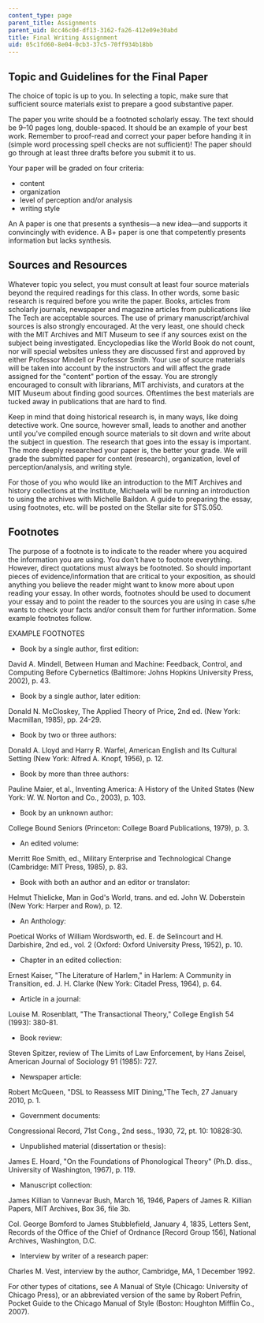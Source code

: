 ```yaml
---
content_type: page
parent_title: Assignments
parent_uid: 8cc46c0d-df13-3162-fa26-412e09e30abd
title: Final Writing Assignment
uid: 05c1fd60-8e04-0cb3-37c5-70ff934b18bb
---
```


Topic and Guidelines for the Final Paper
----------------------------------------

The choice of topic is up to you. In selecting a topic, make sure that sufficient source materials exist to prepare a good substantive paper.

The paper you write should be a footnoted scholarly essay. The text should be 9–10 pages long, double-spaced. It should be an example of your best work. Remember to proof-read and correct your paper before handing it in (simple word processing spell checks are not sufficient)! The paper should go through at least three drafts before you submit it to us.

Your paper will be graded on four criteria:

*   content
*   organization
*   level of perception and/or analysis
*   writing style

An A paper is one that presents a synthesis—a new idea—and supports it convincingly with evidence. A B+ paper is one that competently presents information but lacks synthesis.

Sources and Resources
---------------------

Whatever topic you select, you must consult at least four source materials beyond the required readings for this class. In other words, some basic research is required before you write the paper. Books, articles from scholarly journals, newspaper and magazine articles from publications like The Tech are acceptable sources. The use of primary manuscript/archival sources is also strongly encouraged. At the very least, one should check with the MIT Archives and MIT Museum to see if any sources exist on the subject being investigated. Encyclopedias like the World Book do not count, nor will special websites unless they are discussed first and approved by either Professor Mindell or Professor Smith. Your use of source materials will be taken into account by the instructors and will affect the grade assigned for the "content" portion of the essay. You are strongly encouraged to consult with librarians, MIT archivists, and curators at the MIT Museum about finding good sources. Oftentimes the best materials are tucked away in publications that are hard to find.

Keep in mind that doing historical research is, in many ways, like doing detective work. One source, however small, leads to another and another until you've compiled enough source materials to sit down and write about the subject in question. The research that goes into the essay is important. The more deeply researched your paper is, the better your grade. We will grade the submitted paper for content (research), organization, level of perception/analysis, and writing style.

For those of you who would like an introduction to the MIT Archives and history collections at the Institute, Michaela will be running an introduction to using the archives with Michelle Baildon. A guide to preparing the essay, using footnotes, etc. will be posted on the Stellar site for STS.050.

Footnotes
---------

The purpose of a footnote is to indicate to the reader where you acquired the information you are using. You don't have to footnote everything. However, direct quotations must always be footnoted. So should important pieces of evidence/information that are critical to your exposition, as should anything you believe the reader might want to know more about upon reading your essay. In other words, footnotes should be used to document your essay and to point the reader to the sources you are using in case s/he wants to check your facts and/or consult them for further information. Some example footnotes follow.

EXAMPLE FOOTNOTES

*   Book by a single author, first edition:

David A. Mindell, Between Human and Machine: Feedback, Control, and Computing Before Cybernetics (Baltimore: Johns Hopkins University Press, 2002), p. 43.

*   Book by a single author, later edition:

Donald N. McCloskey, The Applied Theory of Price, 2nd ed. (New York: Macmillan, 1985), pp. 24-29.

*   Book by two or three authors:

Donald A. Lloyd and Harry R. Warfel, American English and Its Cultural Setting (New York: Alfred A. Knopf, 1956), p. 12.

*   Book by more than three authors:

Pauline Maier, et al., Inventing America: A History of the United States (New York: W. W. Norton and Co., 2003), p. 103.

*   Book by an unknown author:

College Bound Seniors (Princeton: College Board Publications, 1979), p. 3.

*   An edited volume:

Merritt Roe Smith, ed., Military Enterprise and Technological Change (Cambridge: MIT Press, 1985), p. 83.

*   Book with both an author and an editor or translator:

Helmut Thielicke, Man in God's World, trans. and ed. John W. Doberstein (New York: Harper and Row), p. 12.

*   An Anthology:

Poetical Works of William Wordsworth, ed. E. de Selincourt and H. Darbishire, 2nd ed., vol. 2 (Oxford: Oxford University Press, 1952), p. 10.

*   Chapter in an edited collection:

Ernest Kaiser, "The Literature of Harlem," in Harlem: A Community in Transition, ed. J. H. Clarke (New York: Citadel Press, 1964), p. 64.

*   Article in a journal:

Louise M. Rosenblatt, "The Transactional Theory," College English 54 (1993): 380-81.

*   Book review:

Steven Spitzer, review of The Limits of Law Enforcement, by Hans Zeisel, American Journal of Sociology 91 (1985): 727.

*   Newspaper article:

Robert McQueen, "DSL to Reassess MIT Dining,"The Tech, 27 January 2010, p. 1.

*   Government documents:

Congressional Record, 71st Cong., 2nd sess., 1930, 72, pt. 10: 10828:30.

*   Unpublished material (dissertation or thesis):

James E. Hoard, "On the Foundations of Phonological Theory" (Ph.D. diss., University of Washington, 1967), p. 119.

*   Manuscript collection:

James Killian to Vannevar Bush, March 16, 1946, Papers of James R. Killian Papers, MIT Archives, Box 36, file 3b.

Col. George Bomford to James Stubblefield, January 4, 1835, Letters Sent, Records of the Office of the Chief of Ordnance \[Record Group 156\], National Archives, Washington, D.C.

*   Interview by writer of a research paper:

Charles M. Vest, interview by the author, Cambridge, MA, 1 December 1992.

For other types of citations, see A Manual of Style (Chicago: University of Chicago Press), or an abbreviated version of the same by Robert Pefrin, Pocket Guide to the Chicago Manual of Style (Boston: Houghton Mifflin Co., 2007).